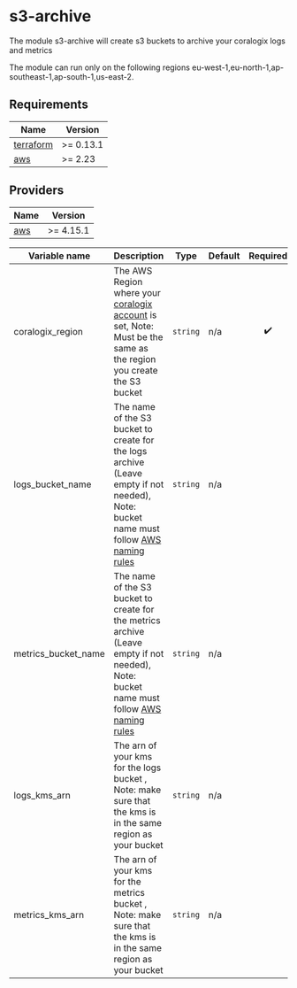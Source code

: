 # s3-archive

The module s3-archive will create s3 buckets to archive your coralogix logs and metrics

The module can run only on the following regions eu-west-1,eu-north-1,ap-southeast-1,ap-south-1,us-east-2.

## Requirements

| Name | Version |
|------|---------|
| <a name="requirement_terraform"></a> [terraform](#requirement\_terraform) | >= 0.13.1 |
| <a name="requirement_aws"></a> [aws](#requirement\_aws) | >= 2.23 |

## Providers

| Name | Version |
|------|---------|
| <a name="provider_aws"></a> [aws](#provider\_aws) | >= 4.15.1 |

| Variable name | Description | Type | Default | Required | 
|------|-------------|------|------|:--------:|
| coralogix_region | The AWS Region where your [coralogix account](https://coralogix.com/docs/coralogix-domain/) is set, Note: Must be the same as the region you create the S3 bucket | `string` | n/a | :heavy_check_mark: |
| logs_bucket_name | The name of the S3 bucket to create for the logs archive (Leave empty if not needed), Note: bucket name must follow [AWS naming rules](https://docs.aws.amazon.com/AmazonS3/latest/userguide/bucketnamingrules.html) | `string` | n/a | |
| metrics_bucket_name | The name of the S3 bucket to create for the metrics archive (Leave empty if not needed), Note: bucket name must follow [AWS naming rules](https://docs.aws.amazon.com/AmazonS3/latest/userguide/bucketnamingrules.html) | `string` | n/a | |
| logs_kms_arn |  The arn of your kms for the logs bucket , Note: make sure that the kms is in the same region as your bucket | `string` | n/a | |
| metrics_kms_arn | The arn of your kms for the metrics bucket , Note: make sure that the kms is in the same region as your bucket | `string` | n/a | |